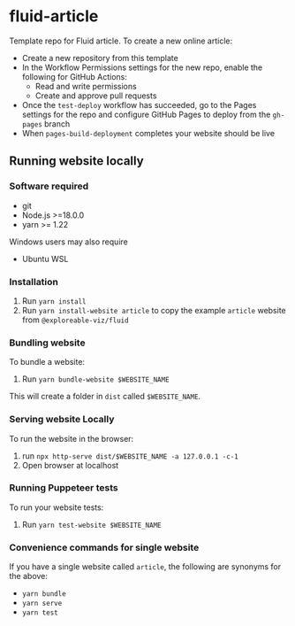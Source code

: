# fluid-article
Template repo for Fluid article. To create a new online article:

- Create a new repository from this template
- In the Workflow Permissions settings for the new repo, enable the following for GitHub Actions:
   - Read and write permissions
   - Create and approve pull requests
- Once the `test-deploy` workflow has succeeded, go to the Pages settings for the repo and configure GitHub Pages to deploy from the `gh-pages` branch
- When `pages-build-deployment` completes your website should be live

## Running website locally

### Software required
- git
- Node.js >=18.0.0
- yarn >= 1.22

Windows users may also require
- Ubuntu WSL

### Installation

1. Run `yarn install`
2. Run `yarn install-website article` to copy the example `article` website from `@exploreable-viz/fluid`

### Bundling website

To bundle a website:
1. Run `yarn bundle-website $WEBSITE_NAME`

This will create a folder in `dist` called `$WEBSITE_NAME`.

### Serving website Locally

To run the website in the browser:
1. run `npx http-serve dist/$WEBSITE_NAME -a 127.0.0.1 -c-1`
2. Open browser at localhost

### Running Puppeteer tests

To run your website tests:
1. Run `yarn test-website $WEBSITE_NAME`

### Convenience commands for single website

If you have a single website called `article`, the following are synonyms for the above:
- `yarn bundle`
- `yarn serve`
- `yarn test`
